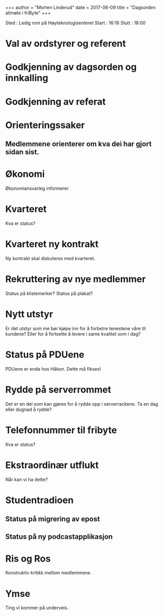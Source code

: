 +++
author = "Morten Linderud"
date = 2017-06-09
title = "Dagsorden allmøte i friByte"
+++

Sted : Ledig rom på Høyteknologisenteret Start : 16:16 Slutt : 18:00

# Val av ordstyrer og referent

# Godkjenning av dagsorden og innkalling

# Godkjenning av referat

# Orienteringssaker

## Medlemmene orienterer om kva dei har gjort sidan sist.

# Økonomi

Økonomiansvarleg informerer

# Kvarteret

Kva er status?

# Kvarteret ny kontrakt

Ny kontrakt skal diskuteres med kvarteret.

# Rekruttering av nye medlemmer

Status på klistemerker? Status på plakat?

# Nytt utstyr

Er det utstyr som me bør kjøpe inn for å forbetre tenestene våre til
kundene? Eller for å fortsette å levere i same kvalitet som i dag?

# Status på PDUene

PDUene er enda hos Håkon. Dette må fikses!

# Rydde på serverrommet

Det er en del som kan gjøres for å rydde opp i serverrackene. Ta en dag
eller dugnad å rydde?

# Telefonnummer til fribyte

Kva er status?

# Ekstraordinær utflukt

Når kan vi ha dette?

# Studentradioen

## Status på migrering av epost

## Status på ny podcastapplikasjon

# Ris og Ros

Konstruktiv kritikk mellom medlemmene.

# Ymse

Ting vi kommer på underveis.
